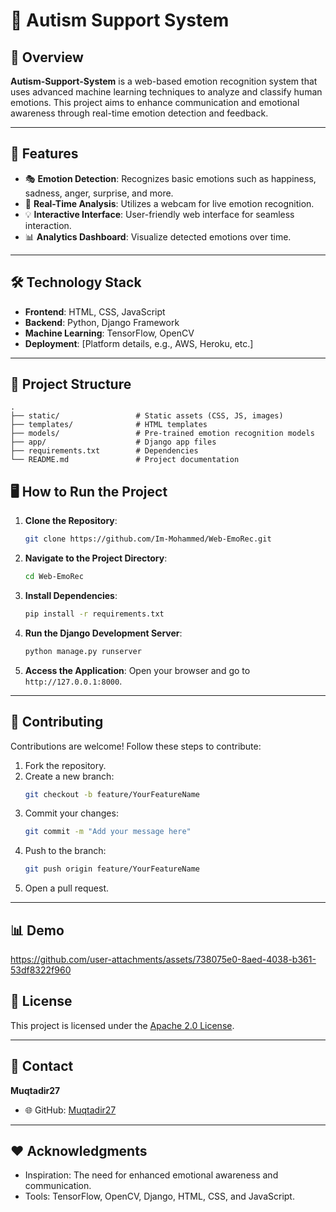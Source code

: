 # 🌟 Autism Support System

## 🚀 Overview
**Autism-Support-System** is a web-based emotion recognition system that uses advanced machine learning techniques to analyze and classify human emotions. This project aims to enhance communication and emotional awareness through real-time emotion detection and feedback.

---

## 🌟 Features
- 🎭 **Emotion Detection**: Recognizes basic emotions such as happiness, sadness, anger, surprise, and more.
- 📸 **Real-Time Analysis**: Utilizes a webcam for live emotion recognition.
- 💡 **Interactive Interface**: User-friendly web interface for seamless interaction.
- 📊 **Analytics Dashboard**: Visualize detected emotions over time.

---

## 🛠️ Technology Stack
- **Frontend**: HTML, CSS, JavaScript
- **Backend**: Python, Django Framework
- **Machine Learning**: TensorFlow, OpenCV
- **Deployment**: [Platform details, e.g., AWS, Heroku, etc.]

---

## 📂 Project Structure
```plaintext
.
├── static/                 # Static assets (CSS, JS, images)
├── templates/              # HTML templates
├── models/                 # Pre-trained emotion recognition models
├── app/                    # Django app files
├── requirements.txt        # Dependencies
└── README.md               # Project documentation
```
## 🖥️ How to Run the Project
1. **Clone the Repository**:
   ```bash
   git clone https://github.com/Im-Mohammed/Web-EmoRec.git
   ```
2. **Navigate to the Project Directory**:
   ```bash
   cd Web-EmoRec
   ```
3. **Install Dependencies**:
   ```bash
   pip install -r requirements.txt
   ```
4. **Run the Django Development Server**:
   ```bash
   python manage.py runserver
   ```
5. **Access the Application**:
   Open your browser and go to `http://127.0.0.1:8000`.

---

## 🤝 Contributing
Contributions are welcome! Follow these steps to contribute:
1. Fork the repository.
2. Create a new branch:
   ```bash
   git checkout -b feature/YourFeatureName
   ```
3. Commit your changes:
   ```bash
   git commit -m "Add your message here"
   ```
4. Push to the branch:
   ```bash
   git push origin feature/YourFeatureName
   ```
5. Open a pull request.

---
## 📊 Demo

https://github.com/user-attachments/assets/738075e0-8aed-4038-b361-53df8322f960

## 📜 License
This project is licensed under the [Apache 2.0 License](LICENSE).

---

## 📧 Contact
**Muqtadir27**  
- 🌐 GitHub: [Muqtadir27](https://github.com/Muqtadir27)  

---

## ❤️ Acknowledgments
- Inspiration: The need for enhanced emotional awareness and communication.
- Tools: TensorFlow, OpenCV, Django, HTML, CSS, and JavaScript.
